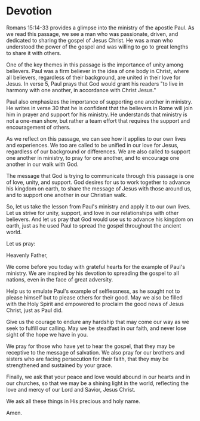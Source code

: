 # Devotion

Romans 15:14-33 provides a glimpse into the ministry of the apostle Paul. As we read this passage, we see a man who was passionate, driven, and dedicated to sharing the gospel of Jesus Christ. He was a man who understood the power of the gospel and was willing to go to great lengths to share it with others.

One of the key themes in this passage is the importance of unity among believers. Paul was a firm believer in the idea of one body in Christ, where all believers, regardless of their background, are united in their love for Jesus. In verse 5, Paul prays that God would grant his readers "to live in harmony with one another, in accordance with Christ Jesus."

Paul also emphasizes the importance of supporting one another in ministry. He writes in verse 30 that he is confident that the believers in Rome will join him in prayer and support for his ministry. He understands that ministry is not a one-man show, but rather a team effort that requires the support and encouragement of others.

As we reflect on this passage, we can see how it applies to our own lives and experiences. We too are called to be unified in our love for Jesus, regardless of our background or differences. We are also called to support one another in ministry, to pray for one another, and to encourage one another in our walk with God.

The message that God is trying to communicate through this passage is one of love, unity, and support. God desires for us to work together to advance his kingdom on earth, to share the message of Jesus with those around us, and to support one another in our Christian walk.

So, let us take the lesson from Paul's ministry and apply it to our own lives. Let us strive for unity, support, and love in our relationships with other believers. And let us pray that God would use us to advance his kingdom on earth, just as he used Paul to spread the gospel throughout the ancient world.

Let us pray:

Heavenly Father,

We come before you today with grateful hearts for the example of Paul's ministry. We are inspired by his devotion to spreading the gospel to all nations, even in the face of great adversity.

Help us to emulate Paul's example of selflessness, as he sought not to please himself but to please others for their good. May we also be filled with the Holy Spirit and empowered to proclaim the good news of Jesus Christ, just as Paul did.

Give us the courage to endure any hardship that may come our way as we seek to fulfill our calling. May we be steadfast in our faith, and never lose sight of the hope we have in you.

We pray for those who have yet to hear the gospel, that they may be receptive to the message of salvation. We also pray for our brothers and sisters who are facing persecution for their faith, that they may be strengthened and sustained by your grace.

Finally, we ask that your peace and love would abound in our hearts and in our churches, so that we may be a shining light in the world, reflecting the love and mercy of our Lord and Savior, Jesus Christ.

We ask all these things in His precious and holy name.

Amen.
